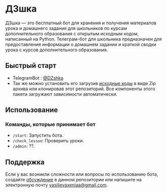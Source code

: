 # ДЗшка

ДЗшка — это бесплатный бот для хранения и получения материалов урока и домашнего задания для школьников по курсам дополнительного образования с открытым исходным кодом, написанный на Python. 
Телеграм-бот для школьника предназначен для предоставления информации о домашнем задании и краткой сводки урока с курсов дополнительного образования. 

## Быстрый старт

* TelegramBot : [@DZshka](https://t.me/dzshka)
* Так же можно установить его загрузив [исходные коды](https://github.com/VasilievaKA/Project/tree/main/src) в виде Zip архива или клонировав этот репозиторий. Все компоненты этого пакета загружают зависимости автоматически.

## Использование

### Команды, которые принимает бот

- `/start`: Запустить бота.
- `/check_lesson`: Проверить уроки.
- `/admin`: ??.

## Поддержка

Если у вас возникли сложности или вопросы по использованию бота, создайте [обсуждение]( https://github.com/VasilievaKA/Project/issues) в данном репозитории или напишите на электронную почту <vasilievaxeniaa@gmail.com>.
